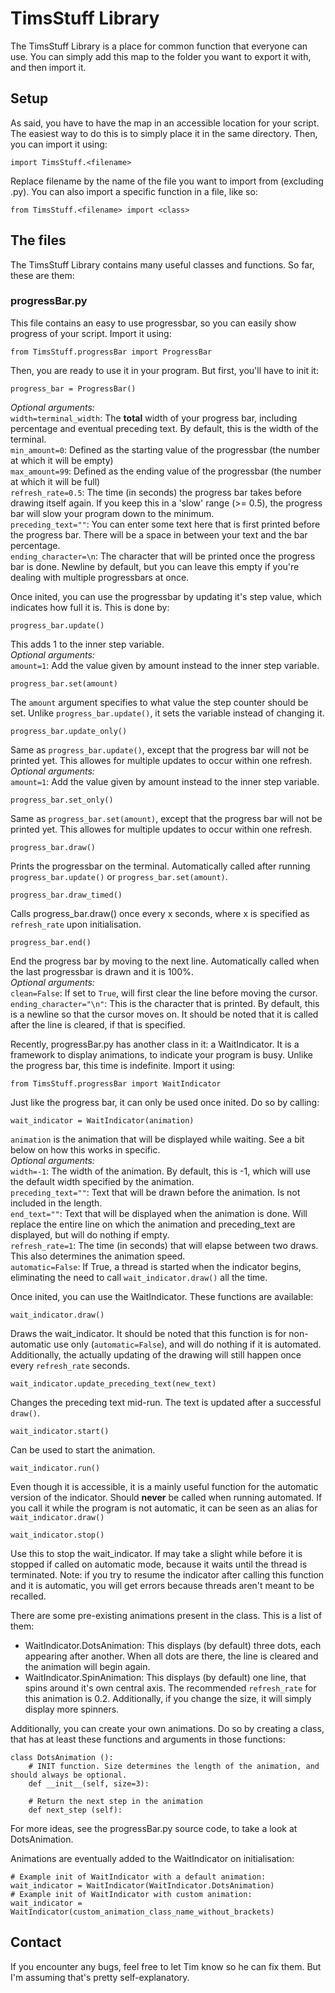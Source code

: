 # TimsStuff Library
The TimsStuff Library is a place for common function that everyone can use. You
can simply add this map to the folder you want to export it with, and then import it.

## Setup
As said, you have to have the map in an accessible location for your script. The easiest way to do this is to simply place it in the same directory. Then, you can import it using:
```
import TimsStuff.<filename>
```
Replace filename by the name of the file you want to import from (excluding .py). You can also import a specific function in a file, like so:
```
from TimsStuff.<filename> import <class>
```

## The files
The TimsStuff Library contains many useful classes and functions. So far, these are them:

### progressBar.py
This file contains an easy to use progressbar, so you can easily show progress of your script. Import it using:
```
from TimsStuff.progressBar import ProgressBar
```
Then, you are ready to use it in your program. But first, you'll have to init it:
```
progress_bar = ProgressBar()
```
*Optional arguments:*  
`width=terminal_width`: The **total** width of your progress bar, including percentage and eventual preceding text. By default, this is the width of the terminal.  
`min_amount=0`: Defined as the starting value of the progressbar (the number at which it will be empty)  
`max_amount=99`: Defined as the ending value of the progressbar (the number at which it will be full)  
`refresh_rate=0.5`: The time (in seconds) the progress bar takes before drawing itself again. If you keep this in a 'slow' range (>= 0.5), the progress bar will slow your program down to the minimum.  
`preceding_text=""`: You can enter some text here that is first printed before the progress bar. There will be a space in between your text and the bar percentage.  
`ending_character=\n`: The character that will be printed once the progress bar is done. Newline by default, but you can leave this empty if you're dealing with multiple progressbars at once.

Once inited, you can use the progressbar by updating it's step value, which indicates how full it is. This is done by:
```
progress_bar.update()
```
This adds 1 to the inner step variable.  
*Optional arguments:*  
`amount=1`: Add the value given by amount instead to the inner step variable.
```
progress_bar.set(amount)
```
The `amount` argument specifies to what value the step counter should be set. Unlike `progress_bar.update()`, it sets the variable instead of changing it.
```
progress_bar.update_only()
```
Same as `progress_bar.update()`, except that the progress bar will not be printed yet. This allowes for multiple updates to occur within one refresh.  
*Optional arguments:*  
`amount=1`: Add the value given by amount instead to the inner step variable.
```
progress_bar.set_only()
```
Same as `progress_bar.set(amount)`, except that the progress bar will not be printed yet. This allowes for multiple updates to occur within one refresh.
```
progress_bar.draw()
```
Prints the progressbar on the terminal. Automatically called after running `progress_bar.update()` or `progress_bar.set(amount)`.
```
progress_bar.draw_timed()
```
Calls progress_bar.draw() once every x seconds, where x is specified as `refresh_rate` upon initialisation.
```
progress_bar.end()
```
End the progress bar by moving to the next line. Automatically called when the last progressbar is drawn and it is 100%.  
*Optional arguments:*  
`clean=False`: If set to `True`, will first clear the line before moving the cursor.  
`ending_character="\n"`: This is the character that is printed. By default, this is a newline so that the cursor moves on. It should be noted that it is called after the line is cleared, if that is specified.

Recently, progressBar.py has another class in it: a WaitIndicator. It is a framework to display animations, to indicate your program is busy. Unlike the progress bar, this time is indefinite. Import it using:
```
from TimsStuff.progressBar import WaitIndicator
```
Just like the progress bar, it can only be used once inited. Do so by calling:
```
wait_indicator = WaitIndicator(animation)
```
`animation` is the animation that will be displayed while waiting. See a bit below on how this works in specific.  
*Optional arguments:*  
`width=-1`: The width of the animation. By default, this is -1, which will use the default width specified by the animation.  
`preceding_text=""`: Text that will be drawn before the animation. Is not included in the length.  
`end_text=""`: Text that will be displayed when the animation is done. Will replace the entire line on which the animation and preceding_text are displayed, but will do nothing if empty.  
`refresh_rate=1`: The time (in seconds) that will elapse between two draws. This also determines the animation speed.  
`automatic=False`: If True, a thread is started when the indicator begins, eliminating the need to call `wait_indicator.draw()` all the time.

Once inited, you can use the WaitIndicator. These functions are available:
```
wait_indicator.draw()
```
Draws the wait_indicator. It should be noted that this function is for non-automatic use only (`automatic=False`), and will do nothing if it is automated. Additionally, the actually updating of the drawing will still happen once every `refresh_rate` seconds.
```
wait_indicator.update_preceding_text(new_text)
```
Changes the preceding text mid-run. The text is updated after a successful `draw()`.
```
wait_indicator.start()
```
Can be used to start the animation.
```
wait_indicator.run()
```
Even though it is accessible, it is a mainly useful function for the automatic version of the indicator. Should **never** be called when running automated. If you call it while the program is not automatic, it can be seen as an alias for `wait_indicator.draw()`
```
wait_indicator.stop()
```
Use this to stop the wait_indicator. If may take a slight while before it is stopped if called on automatic mode, because it waits until the thread is terminated. Note: if you try to resume the indicator after calling this function and it is automatic, you will get errors because threads aren't meant to be recalled.

There are some pre-existing animations present in the class. This is a list of them:  
- WaitIndicator.DotsAnimation: This displays (by default) three dots, each appearing after another. When all dots are there, the line is cleared and the animation will begin again.
- WaitIndicator.SpinAnimation: This displays (by default) one line, that spins around it's own central axis. The recommended `refresh_rate` for this animation is 0.2. Additionally, if you change the size, it will simply display more spinners.

Additionally, you can create your own animations. Do so by creating a class, that has at least these functions and arguments in those functions:
```
class DotsAnimation ():
    # INIT function. Size determines the length of the animation, and should always be optional.
    def __init__(self, size=3):

    # Return the next step in the animation
    def next_step (self):
```
For more ideas, see the progressBar.py source code, to take a look at DotsAnimation.

Animations are eventually added to the WaitIndicator on initialisation:
```
# Example init of WaitIndicator with a default animation:
wait_indicator = WaitIndicator(WaitIndicator.DotsAnimation)
# Example init of WaitIndicator with custom animation:
wait_indicator = WaitIndicator(custom_animation_class_name_without_brackets)
```

## Contact
If you encounter any bugs, feel free to let Tim know so he can fix them. But I'm assuming that's pretty self-explanatory.

